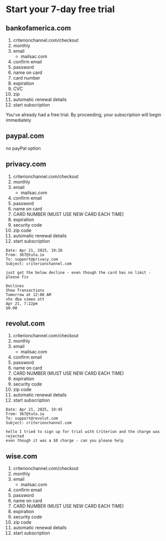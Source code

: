 # Start your 7-day free trial

## bankofamerica.com

1. criterionchannel.com/checkout
2. monthly
3. email
   - mailsac.com
4. confirm email
5. password
6. name on card
7. card number
8. expiration
9. CVC
10. zip
11. automatic renewal details
12. start subscription

You've already had a free trial. By proceeding, your subscription will begin
immediately

## paypal.com

no payPal option

## privacy.com

1. criterionchannel.com/checkout
2. monthly
3. email
   - mailsac.com
4. confirm email
5. password
6. name on card
7. CARD NUMBER (MUST USE NEW CARD EACH TIME)
8. expiration
9. security code
10. zip code
11. automatic renewal details
12. start subscription

~~~
Date: Apr 21, 2025, 19:26
From: 367@tuta.io
To: support@privacy.com
Subject: criterionchannel.com

just got the below decline - even though the card has no limit - please fix

Declines
Show Transactions
Tomorrow at 12:00 AM
vhx dba vimeo ott
Apr 21, 7:22pm
$0.00
~~~

## revolut.com

1. criterionchannel.com/checkout
2. monthly
3. email
   - mailsac.com
4. confirm email
5. password
6. name on card
7. CARD NUMBER (MUST USE NEW CARD EACH TIME)
8. expiration
9. security code
10. zip code
11. automatic renewal details
12. start subscription

~~~
Date: Apr 21, 2025, 19:45
From: 367@tuta.io
To: support@revolut.com
Subject: criterionchannel.com

hello I tried to sign up for trial with Criterion and the charge was rejected
even though it was a $0 charge - can you please help
~~~

## wise.com

1. criterionchannel.com/checkout
2. monthly
3. email
   - mailsac.com
4. confirm email
5. password
6. name on card
7. CARD NUMBER (MUST USE NEW CARD EACH TIME)
8. expiration
9. security code
10. zip code
11. automatic renewal details
12. start subscription

